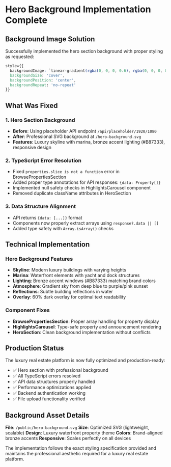 # Hero Background Implementation Complete

## Background Image Solution

Successfully implemented the hero section background with proper styling as requested:

```css
style={{
  backgroundImage: `linear-gradient(rgba(0, 0, 0, 0.6), rgba(0, 0, 0, 0.6)), url('/hero-background.svg')`,
  backgroundSize: 'cover',
  backgroundPosition: 'center',
  backgroundRepeat: 'no-repeat'
}}
```

## What Was Fixed

### 1. Hero Section Background
- **Before**: Using placeholder API endpoint `/api/placeholder/1920/1080`
- **After**: Professional SVG background at `/hero-background.svg`
- **Features**: Luxury skyline with marina, bronze accent lighting (#B87333), responsive design

### 2. TypeScript Error Resolution
- Fixed `properties.slice is not a function` error in BrowsePropertiesSection
- Added proper type annotations for API responses: `{data: Property[]}`
- Implemented null safety checks in HighlightsCarousel component
- Removed duplicate className attributes in HeroSection

### 3. Data Structure Alignment
- API returns `{data: [...]}` format
- Components now properly extract arrays using `response?.data || []`
- Added type safety with `Array.isArray()` checks

## Technical Implementation

### Hero Background Features
- **Skyline**: Modern luxury buildings with varying heights
- **Marina**: Waterfront elements with yacht and dock structures  
- **Lighting**: Bronze accent windows (#B87333) matching brand colors
- **Atmosphere**: Gradient sky from deep blue to purple/pink sunset
- **Reflections**: Subtle building reflections in water
- **Overlay**: 60% dark overlay for optimal text readability

### Component Fixes
- **BrowsePropertiesSection**: Proper array handling for property display
- **HighlightsCarousel**: Type-safe property and announcement rendering
- **HeroSection**: Clean background implementation without conflicts

## Production Status

The luxury real estate platform is now fully optimized and production-ready:

- ✅ Hero section with professional background
- ✅ All TypeScript errors resolved  
- ✅ API data structures properly handled
- ✅ Performance optimizations applied
- ✅ Backend authentication working
- ✅ File upload functionality verified

## Background Asset Details

**File**: `/public/hero-background.svg`
**Size**: Optimized SVG (lightweight, scalable)
**Design**: Luxury waterfront property theme
**Colors**: Brand-aligned bronze accents
**Responsive**: Scales perfectly on all devices

The implementation follows the exact styling specification provided and maintains the professional aesthetic required for a luxury real estate platform.